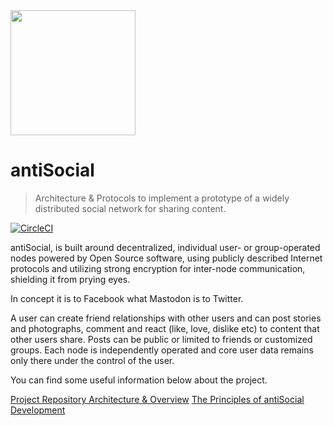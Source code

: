 <img src="https://github.com/antiSocialNet/antiSocial/raw/master/assets/octocloud/logo.jpg" height="200">

# antiSocial

> Architecture & Protocols to implement a prototype of a widely distributed social network for sharing content.

[![CircleCI](https://circleci.com/gh/mediapolis/digitopia-social.svg?style=svg&circle-token=49210d6a4129ef34759580c5288383f49f57528b)](https://circleci.com/gh/mediapolis/digitopia-social)

antiSocial, is built around decentralized, individual user- or group-operated nodes powered by Open Source software, using publicly described Internet protocols and utilizing strong encryption for inter-node communication, shielding it from prying eyes.

In concept it is to Facebook what Mastodon is to Twitter.

A user can create friend relationships with other users and can post stories and photographs, comment and react (like, love, dislike etc) to content that other users share. Posts can be public or limited to friends or customized groups.
Each node is independently operated and core user data remains only there under the control of the user.

You can find some useful information below about the project. 

[Project Repository Architecture & Overview](https://github.com/antiSocialNet/antiSocial/wiki/Project-Repository-Architecture-&-Overview)
[The Principles of antiSocial](https://github.com/antiSocialNet/antiSocial/wiki/The-Principles-of-antiSocial)
[Development](https://github.com/antiSocialNet/antiSocial/wiki/Configuring-Without-Docker)
